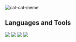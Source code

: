 ![cat-cat-meme](https://github.com/user-attachments/assets/3ddf06b3-f34b-4397-a5a6-cf75baf2e5eb)

## Languages and Tools
<div id="badges">
  <img src="https://img.shields.io/badge/ChatGPT-black?style=for-the-badge&logo=OpenAI&logoColor=white="ChatGPT Badge"/>
  <img src="https://img.shields.io/badge/Python-blue?style=for-the-badge&logo=python&logoColor=white"ChatGPT Badge"/>
  <img src="https://img.shields.io/badge/stackoverflow-orange?style=for-the-badge&logo=stackoverflow&logoColor=white"/>
  <img src="https://img.shields.io/badge/mysql-blue?style=for-the-badge&logo=mysql&logoColor=white"/>
</div>
